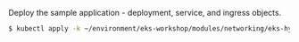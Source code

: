Deploy the sample application - deployment, service, and ingress objects.

```bash
$ kubectl apply -k ~/environment/eks-workshop/modules/networking/eks-hybrid-nodes/kustomize
```
